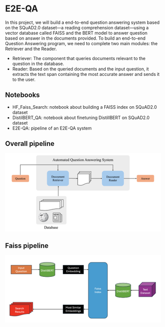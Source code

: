# E2E-QA

In this project, we will build a end-to-end question answering system based on the SQuAD2.0 dataset—a reading comprehension dataset—using a vector database called FAISS and the BERT model to answer question based on answer in the documents provided. To build an end-to-end Question Answering program, we need to complete two main modules: the Retriever and the Reader.

- Retriever: The component that queries documents relevant to the question in the database.
- Reader: Based on the queried documents and the input question, it extracts the text span containing the most accurate answer and sends it to the user.

## Notebooks

- HF_Faiss_Search: notebook about building a FAISS index on SQuAD2.0 dataset
- DistilBERT_QA: notebook about finetuning DistillBERT on SQuAD2.0 dataset
- E2E-QA: pipeline of an E2E-QA system

## Overall pipeline

![overall-pipeline](images/overall-pipeline.png)

## Faiss pipeline

![faiss-pipeline](images/faiss-pipeline.png)

